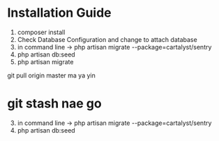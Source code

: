 Installation Guide
==================

1. composer install
2. Check Database Configuration and change to attach database
3. in command line -> php artisan migrate --package=cartalyst/sentry
4. php artisan db:seed
5. php artisan migrate


git pull origin master ma ya yin

git stash nae go
=======
3. in command line -> php artisan migrate --package=cartalyst/sentry
4. php artisan db:seed

